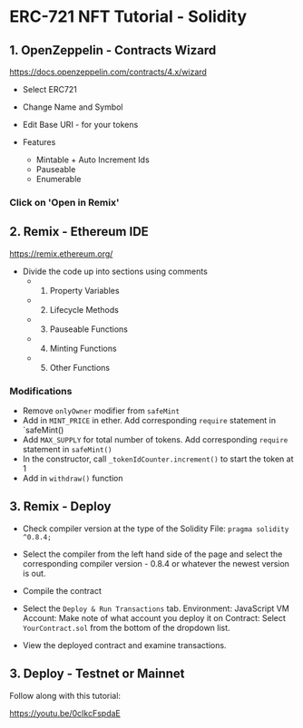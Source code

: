 # ERC-721 NFT Tutorial - Solidity

## 1. OpenZeppelin - Contracts Wizard

https://docs.openzeppelin.com/contracts/4.x/wizard

- Select ERC721

- Change Name and Symbol
- Edit Base URI - for your tokens
- Features
  - Mintable + Auto Increment Ids
  - Pauseable
  - Enumerable

### Click on 'Open in Remix'

## 2. Remix - Ethereum IDE

https://remix.ethereum.org/

- Divide the code up into sections using comments
  - 1. Property Variables
  - 2. Lifecycle Methods
  - 3. Pauseable Functions
  - 4. Minting Functions
  - 5. Other Functions

### Modifications

- Remove `onlyOwner` modifier from `safeMint`
- Add in `MINT_PRICE` in ether. Add corresponding `require` statement in `safeMint()
- Add `MAX_SUPPLY` for total number of tokens. Add corresponding `require` statement in `safeMint()`
- In the constructor, call `_tokenIdCounter.increment()` to start the token at 1
- Add in `withdraw()` function

## 3. Remix - Deploy

- Check compiler version at the type of the Solidity File:
  `pragma solidity ^0.8.4;`

- Select the compiler from the left hand side of the page and select the corresponding compiler version - 0.8.4 or whatever the newest version is out.

- Compile the contract

- Select the `Deploy & Run Transactions` tab.
  Environment: JavaScript VM
  Account: Make note of what account you deploy it on
  Contract: Select `YourContract.sol` from the bottom of the dropdown list.

- View the deployed contract and examine transactions.

## 3. Deploy - Testnet or Mainnet

Follow along with this tutorial:

https://youtu.be/0cIkcFspdaE
